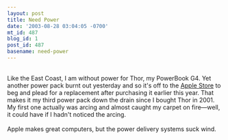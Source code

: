 ```yaml
---
layout: post
title: Need Power
date: '2003-08-28 03:04:05 -0700'
mt_id: 487
blog_id: 1
post_id: 487
basename: need-power
---
```

<br />Like the East Coast, I am without power for Thor, my PowerBook G4. Yet another power pack burnt out yesterday and so it's off to the <a href="http://www.apple.com/retail/biltmore/">Apple Store</a> to beg and plead for a replacement after purchasing it earlier this year. That makes it my third power pack down the drain since I bought Thor in 2001. My first one actually was arcing and almost caught my carpet on fire&#x2014;well, it could have if I hadn't noticed the arcing.<br /><br />Apple makes great computers, but the power delivery systems suck wind.<br /><br /><br />
